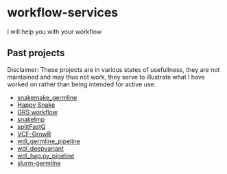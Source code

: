 # workflow-services
I will help you with your workflow


## Past projects
Disclaimer: These projects are in various states of usefullness, they are not maintained and may thus not work, they serve to illustrate what I have worked on rather than being intended for active use.
* [snakemake_germline](https://github.com/oskarvid/snakemake_germline_legacy)
* [Happy Snake](https://github.com/oskarvid/happy-snake)
* [GRS workflow](https://github.com/oskarvid/GRSworkflow)
* [snakeImp](https://github.com/oskarvid/snakeImp)
* [splitFastQ](https://github.com/oskarvid/splitFastq)
* [VCF-GrowR](https://github.com/oskarvid/VCF-growR)
* [wdl_germline_pipeline](https://github.com/oskarvid/wdl_germline_pipeline)
* [wdl_deepvariant](https://github.com/oskarvid/wdl_deepvariant)
* [wdl_hap.py_pipeline](https://github.com/oskarvid/wdl_hap.py_pipeline)
* [slurm-germline](https://github.com/oskarvid/slurm-germline)
